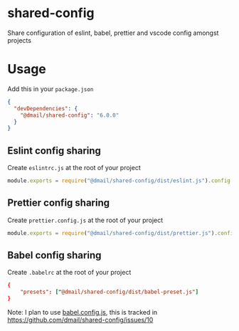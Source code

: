 # shared-config

Share configuration of eslint, babel, prettier and vscode config amongst projects

# Usage

Add this in your `package.json`

```json
{
  "devDependencies": {
    "@dmail/shared-config": "6.0.0"
  }
}
```

## Eslint config sharing

Create `eslintrc.js` at the root of your project

```js
module.exports = require("@dmail/shared-config/dist/eslint.js").config
```

## Prettier config sharing

Create `prettier.config.js` at the root of your project

```js
module.exports = require("@dmail/shared-config/dist/prettier.js").config
```

## Babel config sharing

Create `.babelrc` at the root of your project

```rc
{
	"presets": ["@dmail/shared-config/dist/babel-preset.js"]
}
```

Note: I plan to use [babel.config.js](https://babeljs.io/docs/en/next/babelconfigjs.html), this is tracked in https://github.com/dmail/shared-config/issues/10
